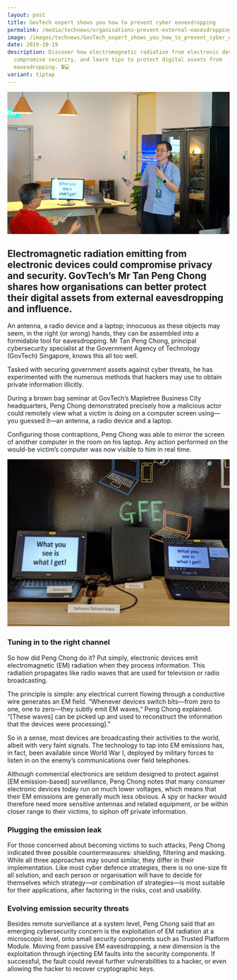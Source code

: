 ```yaml
---
layout: post
title: GovTech expert shows you how to prevent cyber eavesdropping
permalink: /media/technews/organisations-prevent-external-eavesdropping-electromagnetic-emissions/
image: /images/technews/GovTech_expert_shows_you_how_to_prevent_cyber_eavesdropping_1.jpg
date: 2019-10-19
description: Discover how electromagnetic radiation from electronic devices can
  compromise security, and learn tips to protect digital assets from
  eavesdropping. 🔒💻
variant: tiptap
---
```

![Peng Chong from GovTech](/images/technews/electromagnetic-emissions-security-part1.png)

Electromagnetic radiation emitting from electronic devices could compromise privacy and security. GovTech’s Mr Tan Peng Chong shares how organisations can better protect their digital assets from external eavesdropping and influence. 
---

An antenna, a radio device and a laptop; innocuous as these objects may seem, in the right (or wrong) hands, they can be assembled into a formidable tool for eavesdropping. Mr Tan Peng Chong, principal cybersecurity specialist at the Government Agency of Technology (GovTech) Singapore, knows this all too well. 

Tasked with securing government assets against cyber threats, he has experimented with the numerous methods that hackers may use to obtain private information illicitly. 

During a brown bag seminar at GovTech’s Mapletree Business City headquarters, Peng Chong demonstrated precisely how a malicious actor could remotely view what a victim is doing on a computer screen using—you guessed it—an antenna, a radio device and a laptop.

Configuring those contraptions, Peng Chong was able to mirror the screen of another computer in the room on his laptop. Any action performed on the would-be victim’s computer was now visible to him in real time. 

![Peng Chong from GovTech tools](/images/technews/electromagnetic-emissions-security-part2.png)

### **Tuning in to the right channel**

So how did Peng Chong do it? Put simply, electronic devices emit electromagnetic (EM) radiation when they process information. This radiation propagates like radio waves that are used for television or radio broadcasting.

The principle is simple: any electrical current flowing through a conductive wire generates an EM field. “Whenever devices switch bits—from zero to one, one to zero—they subtly emit EM waves,” Peng Chong explained. “[These waves] can be picked up and used to reconstruct the information that the devices were processing].”

So in a sense, most devices are broadcasting their activities to the world, albeit with very faint signals. The technology to tap into EM emissions has, in fact, been available since World War I, deployed by military forces to listen in on the enemy’s communications over field telephones.

Although commercial electronics are seldom designed to protect against [EM emission-based] surveillance, Peng Chong notes that many consumer electronic devices today run on much lower voltages, which means that their EM emissions are generally much less obvious. A spy or hacker would therefore need more sensitive antennas and related equipment, or be within closer range to their victims, to siphon off private information.

### **Plugging the emission leak**

For those concerned about becoming victims to such attacks, Peng Chong indicated three possible countermeasures: shielding, filtering and masking. While all three approaches may sound similar, they differ in their implementation. Like most cyber defence strategies, there is no one-size fit all solution, and each person or organisation will have to decide for themselves which strategy—or combination of strategies—is most suitable for their applications, after factoring in the risks, cost and usability.

### **Evolving emission security threats**

Besides remote surveillance at a system level, Peng Chong said that an emerging cybersecurity concern is the exploitation of EM radiation at a microscopic level, onto small security components such as Trusted Platform Module. Moving from passive EM eavesdropping, a new dimension is the exploitation through injecting EM faults into the security components. If successful, the fault could reveal further vulnerabilities to a hacker, or even allowing the hacker to recover cryptographic keys.